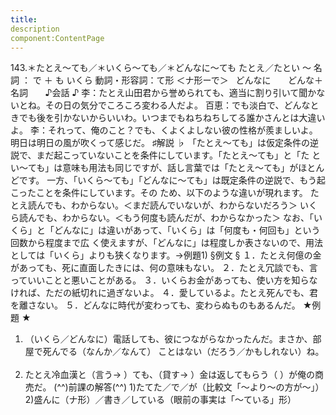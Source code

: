 ```yaml
---
title:
description
component:ContentPage
---
```



143.＊たとえ～ても／＊いくら～ても／＊どんなに～ても
たとえ／たとい ～ 名詞 ： で ＋ も
いくら 動詞・形容詞：て形 ＜ナ形ーで＞  
どんなに      
どんな＋名詞      
♪会話 ♪
李：たとえ山田君から誉められても、適当に割り引いて聞かないとね。その日の気分でころころ変わる人だよ。 百恵：でも淡白で、どんなときでも後を引かないからいいわ。いつまでもねちねちしてる誰かさんとは大違いよ。
李：それって、俺のこと？でも、くよくよしない彼の性格が羨ましいよ。明日は明日の風が吹くって感じだ。
♯解説 ♭
「たとえ～ても」は仮定条件の逆説で、まだ起こっていないことを条件にしています。「たとえ～ても」と「た とい～ても」は意味も用法も同じですが、話し言葉では「たとえ～ても」がほとんどです。
一方、「いくら～ても」「どんなに～ても」は既定条件の逆説で、もう起こったことを条件にしています。その ため、以下のような違いが現れます。
たとえ読んでも、わからない。＜まだ読んでいないが、わからないだろう＞ いくら読んでも、わからない。＜もう何度も読んだが、わからなかった＞ なお、「いくら」と「どんなに」は違いがあって、「いくら」は「何度も・何回も」という回数から程度まで広
く使えますが、「どんなに」は程度しか表さないので、用法としては「いくら」よりも狭くなります。→例題1)
§例文 §
１．たとえ何億の金があっても、死に直面したきには、何の意味もない。
２．たとえ冗談でも、言っていいことと悪いことがある。
３．いくらお金があっても、使い方を知らなければ、ただの紙切れに過ぎないよ。
４．愛しているよ。たとえ死んでも、君を離さない。
５．どんなに時代が変わっても、変わらぬものもあるんだ。
★例題 ★
1) （いくら／どんなに）電話しても、彼につながらなかったんだ。まさか、部屋で死んでる（なんか／なんて）
ことはない（だろう／かもしれない）ね。  
2) たとえ冷血漢と（言う→ ）ても、（貸す→ ）金は返してもらう（ ）が俺の商売だ。
(^^)前課の解答(^^)
1)たてた／で／が（比較文「～より～の方が～」）
2)盛んに（ナ形）／書き／している（眼前の事実は「～ている」形）
